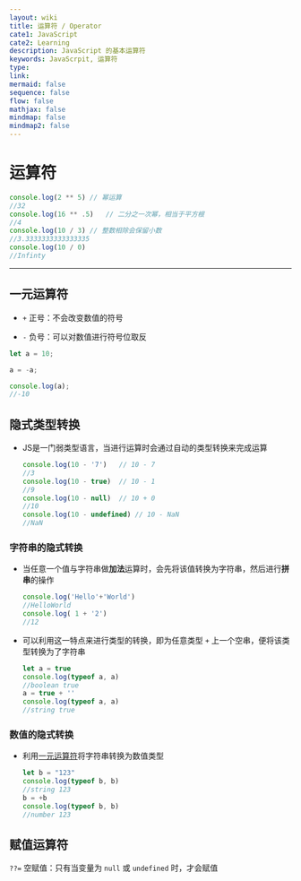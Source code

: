 ```yaml
---
layout: wiki
title: 运算符 / Operator
cate1: JavaScript
cate2: Learning
description: JavaScript 的基本运算符
keywords: JavaScrpit, 运算符
type:
link:
mermaid: false
sequence: false
flow: false
mathjax: false
mindmap: false
mindmap2: false
---
```


# 运算符

```js
console.log(2 ** 5) // 幂运算
//32
console.log(16 ** .5)   // 二分之一次幂，相当于平方根
//4
console.log(10 / 3) // 整数相除会保留小数
//3.3333333333333335
console.log(10 / 0)
//Infinty
```

---

## 一元运算符

- `+` 正号：不会改变数值的符号

- `-` 负号：可以对数值进行符号位取反

```js
let a = 10;

a = -a;

console.log(a);
//-10
```

## 隐式类型转换

- JS是一门弱类型语言，当进行运算时会通过自动的类型转换来完成运算

  ```js
  console.log(10 - '7')   // 10 - 7
  //3
  console.log(10 - true)  // 10 - 1
  //9
  console.log(10 - null)  // 10 + 0
  //10
  console.log(10 - undefined) // 10 - NaN
  //NaN
  ```

### 字符串的隐式转换

- 当任意一个值与字符串做**加法**运算时，会先将该值转换为字符串，然后进行**拼串**的操作

  ```js
  console.log('Hello'+'World')
  //HelloWorld
  console.log( 1 + '2')
  //12
  ```

- 可以利用这一特点来进行类型的转换，即为任意类型 `+` 上一个空串，便将该类型转换为了字符串

  ```js
  let a = true
  console.log(typeof a, a)
  //boolean true
  a = true + ''
  console.log(typeof a, a)
  //string true
  ```

### 数值的隐式转换

- 利用[一元运算符](#一元运算符)将字符串转换为数值类型

  ```js
  let b = "123"
  console.log(typeof b, b)
  //string 123
  b = +b
  console.log(typeof b, b)
  //number 123
  ```

## 赋值运算符

`??=` 空赋值：只有当变量为 `null` 或 `undefined` 时，才会赋值
